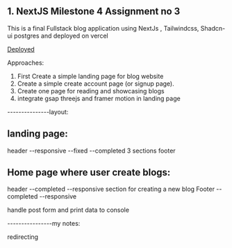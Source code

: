 ## 1. NextJS Milestone 4 Assignment no 3

This is a final Fullstack blog application using  NextJs , Tailwindcss, Shadcn-ui postgres and deployed on vercel

[Deployed]()


Approaches:

1. First Create a simple landing page for blog website
2. Create a simple create account page (or signup page).
3. Create one page for reading and showcasing blogs
4. integrate gsap threejs and framer motion in landing page

---------------layout:

## landing page:
header --responsive --fixed --completed
3 sections
footer 


## Home page where user create blogs:
header --completed --responsive
section for creating a new blog
Footer --completed --responsive

handle post form and print data to console


----------------my notes:

redirecting